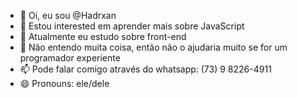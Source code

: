 - 👋 Oi, eu sou @Hadrxan
- 👀 Estou interested em aprender mais sobre JavaScript 
- 🌱 Atualmente eu estudo sobre front-end
- 💞️ Não entendo muita coisa, então não o ajudaria muito se for um programador experiente
- 📫 Pode falar comigo através do whatsapp: (73) 9 8226-4911
- 😄 Pronouns: ele/dele


<!---
Hadrxan/Hadrxan is a ✨ special ✨ repository because its `README.md` (this file) appears on your GitHub profile.
You can click the Preview link to take a look at your changes.
--->
